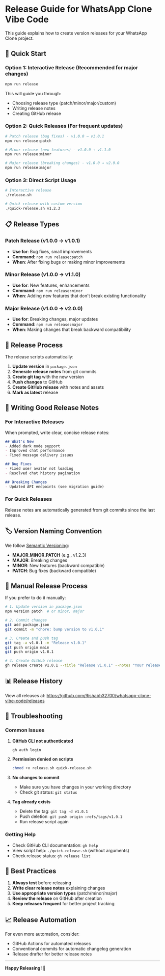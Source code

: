 # Release Guide for WhatsApp Clone Vibe Code

This guide explains how to create version releases for your WhatsApp Clone project.

## 🚀 Quick Start

### Option 1: Interactive Release (Recommended for major changes)
```bash
npm run release
```
This will guide you through:
- Choosing release type (patch/minor/major/custom)
- Writing release notes
- Creating GitHub release

### Option 2: Quick Releases (For frequent updates)
```bash
# Patch release (bug fixes) - v1.0.0 → v1.0.1
npm run release:patch

# Minor release (new features) - v1.0.0 → v1.1.0
npm run release:minor

# Major release (breaking changes) - v1.0.0 → v2.0.0
npm run release:major
```

### Option 3: Direct Script Usage
```bash
# Interactive release
./release.sh

# Quick release with custom version
./quick-release.sh v1.2.3
```

## 📋 Release Types

### Patch Release (v1.0.0 → v1.0.1)
- **Use for**: Bug fixes, small improvements
- **Command**: `npm run release:patch`
- **When**: After fixing bugs or making minor improvements

### Minor Release (v1.0.0 → v1.1.0)
- **Use for**: New features, enhancements
- **Command**: `npm run release:minor`
- **When**: Adding new features that don't break existing functionality

### Major Release (v1.0.0 → v2.0.0)
- **Use for**: Breaking changes, major updates
- **Command**: `npm run release:major`
- **When**: Making changes that break backward compatibility

## 🔄 Release Process

The release scripts automatically:

1. **Update version** in `package.json`
2. **Generate release notes** from git commits
3. **Create git tag** with the new version
4. **Push changes** to GitHub
5. **Create GitHub release** with notes and assets
6. **Mark as latest** release

## 📝 Writing Good Release Notes

### For Interactive Releases
When prompted, write clear, concise release notes:

```markdown
## What's New
- Added dark mode support
- Improved chat performance
- Fixed message delivery issues

## Bug Fixes
- Fixed user avatar not loading
- Resolved chat history pagination

## Breaking Changes
- Updated API endpoints (see migration guide)
```

### For Quick Releases
Release notes are automatically generated from git commits since the last release.

## 🏷️ Version Naming Convention

We follow [Semantic Versioning](https://semver.org/):

- **MAJOR.MINOR.PATCH** (e.g., v1.2.3)
- **MAJOR**: Breaking changes
- **MINOR**: New features (backward compatible)
- **PATCH**: Bug fixes (backward compatible)

## 🔧 Manual Release Process

If you prefer to do it manually:

```bash
# 1. Update version in package.json
npm version patch  # or minor, major

# 2. Commit changes
git add package.json
git commit -m "chore: bump version to v1.0.1"

# 3. Create and push tag
git tag -a v1.0.1 -m "Release v1.0.1"
git push origin main
git push origin v1.0.1

# 4. Create GitHub release
gh release create v1.0.1 --title "Release v1.0.1" --notes "Your release notes"
```

## 📊 Release History

View all releases at: https://github.com/Rishabh32700/whatsapp-clone-vibe-code/releases

## 🚨 Troubleshooting

### Common Issues

1. **GitHub CLI not authenticated**
   ```bash
   gh auth login
   ```

2. **Permission denied on scripts**
   ```bash
   chmod +x release.sh quick-release.sh
   ```

3. **No changes to commit**
   - Make sure you have changes in your working directory
   - Check git status: `git status`

4. **Tag already exists**
   - Delete the tag: `git tag -d v1.0.1`
   - Push deletion: `git push origin :refs/tags/v1.0.1`
   - Run release script again

### Getting Help

- Check GitHub CLI documentation: `gh help`
- View script help: `./quick-release.sh` (without arguments)
- Check release status: `gh release list`

## 🎯 Best Practices

1. **Always test** before releasing
2. **Write clear release notes** explaining changes
3. **Use appropriate version types** (patch/minor/major)
4. **Review the release** on GitHub after creation
5. **Keep releases frequent** for better project tracking

## 📈 Release Automation

For even more automation, consider:
- GitHub Actions for automated releases
- Conventional commits for automatic changelog generation
- Release drafter for better release notes

---

**Happy Releasing! 🎉**
